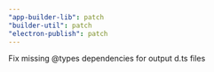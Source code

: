```yaml
---
"app-builder-lib": patch
"builder-util": patch
"electron-publish": patch
---
```


Fix missing @types dependencies for output d.ts files
